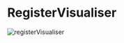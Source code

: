 # RegisterVisualiser
![registerVisualiser](https://github.com/rendayigit/RegisterVisualizer/assets/28491388/63b8b97e-cf3e-418d-9846-8dc3b2ff724e)
